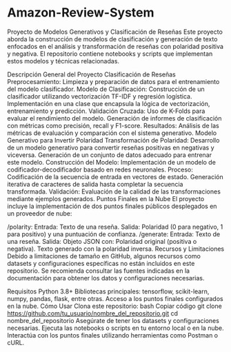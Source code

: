 # Amazon-Review-System
Proyecto de Modelos Generativos y Clasificación de Reseñas
Este proyecto aborda la construcción de modelos de clasificación y generación de texto enfocados en el análisis y transformación de reseñas con polaridad positiva y negativa. El repositorio contiene notebooks y scripts que implementan estos modelos y técnicas relacionadas.

Descripción General del Proyecto
Clasificación de Reseñas
Preprocesamiento: Limpieza y preparación de datos para el entrenamiento del modelo clasificador.
Modelo de Clasificación:
Construcción de un clasificador utilizando vectorización TF-IDF y regresión logística.
Implementación en una clase que encapsula la lógica de vectorización, entrenamiento y predicción.
Validación Cruzada:
Uso de K-Folds para evaluar el rendimiento del modelo.
Generación de informes de clasificación con métricas como precisión, recall y F1-score.
Resultados:
Análisis de las métricas de evaluación y comparación con el sistema generativo.
Modelo Generativo para Invertir Polaridad
Transformación de Polaridad:
Desarrollo de un modelo generativo para convertir reseñas positivas en negativas y viceversa.
Generación de un conjunto de datos adecuado para entrenar este modelo.
Construcción del Modelo:
Implementación de un modelo de codificador-decodificador basado en redes neuronales.
Proceso:
Codificación de la secuencia de entrada en vectores de estado.
Generación iterativa de caracteres de salida hasta completar la secuencia transformada.
Validación:
Evaluación de la calidad de las transformaciones mediante ejemplos generados.
Puntos Finales en la Nube
El proyecto incluye la implementación de dos puntos finales públicos desplegados en un proveedor de nube:

/polarity:
Entrada: Texto de una reseña.
Salida: Polaridad (0 para negativo, 1 para positivo) y una puntuación de confianza.
/generate:
Entrada: Texto de una reseña.
Salida: Objeto JSON con:
Polaridad original (positiva o negativa).
Texto generado con la polaridad inversa.
Recursos y Limitaciones
Debido a limitaciones de tamaño en GitHub, algunos recursos como datasets y configuraciones específicas no están incluidos en este repositorio. Se recomienda consultar las fuentes indicadas en la documentación para obtener los datos y configuraciones necesarias.

Requisitos
Python 3.8+
Bibliotecas principales: tensorflow, scikit-learn, numpy, pandas, flask, entre otras.
Acceso a los puntos finales configurados en la nube.
Cómo Usar
Clona este repositorio:
bash
Copiar código
git clone https://github.com/tu_usuario/nombre_del_repositorio.git
cd nombre_del_repositorio
Asegúrate de tener los datasets y configuraciones necesarias.
Ejecuta las notebooks o scripts en tu entorno local o en la nube.
Interactúa con los puntos finales utilizando herramientas como Postman o cURL.
